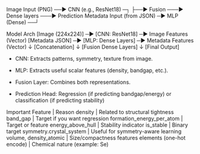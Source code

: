 Image Input (PNG) ──► CNN (e.g., ResNet18) ─┐
                                            ├──► Fusion ───► Dense layers ───► Prediction
Metadata Input (from JSON) ─► MLP (Dense) ──┘


Model Arch
[Image (224x224)] ─► [CNN: ResNet18] ─► Image Features (Vector)
[Metadata JSON] ─► [MLP: Dense Layers] ─► Metadata Features (Vector)
                   ↓
          [Concatenation]
                   ↓
       [Fusion Dense Layers]
                   ↓
             [Final Output]

- CNN: Extracts patterns, symmetry, texture from image.

- MLP: Extracts useful scalar features (density, bandgap, etc.).

- Fusion Layer: Combines both representations.

- Prediction Head: Regression (if predicting bandgap/energy) or classification (if predicting stability)

Important Feature | Reason
density | Related to structural tightness
band_gap | Target if you want regression
formation_energy_per_atom | Target or feature
energy_above_hull | Stability indicator
is_stable | Binary target
symmetry.crystal_system | Useful for symmetry-aware learning
volume, density_atomic | Size/compactness features
elements (one-hot encode) | Chemical nature (example: Se)
